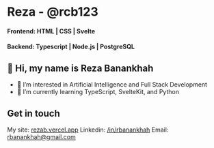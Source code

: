 # Reza - @rcb123
#### Frontend:  HTML | CSS | Svelte <br/>
#### Backend: Typescript | Node.js | PostgreSQL <br/>

## 👋 Hi, my name is Reza Banankhah
- 👀 I’m interested in Artificial Intelligence and Full Stack Development
- 🌱 I’m currently learning TypeScript, SvelteKit, and Python

## Get in touch 
My site: [rezab.vercel.app](https://rezab.vercel.app)
Linkedin: [/in/rbanankhah](www.linkedin.com/in/rbanankhah/)
Email: rbanankhah@gmail.com
